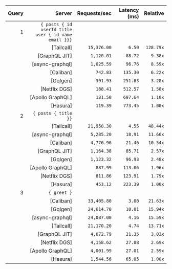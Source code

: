 <!-- PERFORMANCE_RESULTS_START -->

| Query | Server | Requests/sec | Latency (ms) | Relative |
|-------:|--------:|--------------:|--------------:|---------:|
| 1 | `{ posts { id userId title user { id name email }}}` |
|| [Tailcall] | `15,376.00` | `6.50` | `128.79x` |
|| [GraphQL JIT] | `1,120.01` | `88.72` | `9.38x` |
|| [async-graphql] | `1,025.59` | `96.76` | `8.59x` |
|| [Caliban] | `742.83` | `135.30` | `6.22x` |
|| [Gqlgen] | `391.93` | `251.83` | `3.28x` |
|| [Netflix DGS] | `188.41` | `512.57` | `1.58x` |
|| [Apollo GraphQL] | `131.50` | `697.64` | `1.10x` |
|| [Hasura] | `119.39` | `773.45` | `1.00x` |
| 2 | `{ posts { title }}` |
|| [Tailcall] | `21,950.30` | `4.55` | `48.44x` |
|| [async-graphql] | `5,285.20` | `18.91` | `11.66x` |
|| [Caliban] | `4,776.96` | `21.46` | `10.54x` |
|| [GraphQL JIT] | `1,164.38` | `85.71` | `2.57x` |
|| [Gqlgen] | `1,123.32` | `96.93` | `2.48x` |
|| [Apollo GraphQL] | `887.99` | `113.06` | `1.96x` |
|| [Netflix DGS] | `811.86` | `123.91` | `1.79x` |
|| [Hasura] | `453.12` | `223.39` | `1.00x` |
| 3 | `{ greet }` |
|| [Caliban] | `33,405.80` | `3.00` | `21.63x` |
|| [Gqlgen] | `24,614.70` | `10.01` | `15.94x` |
|| [async-graphql] | `24,087.00` | `4.16` | `15.59x` |
|| [Tailcall] | `21,170.20` | `4.74` | `13.71x` |
|| [GraphQL JIT] | `4,672.79` | `21.35` | `3.03x` |
|| [Netflix DGS] | `4,158.62` | `27.88` | `2.69x` |
|| [Apollo GraphQL] | `4,001.99` | `27.01` | `2.59x` |
|| [Hasura] | `1,544.56` | `65.05` | `1.00x` |

<!-- PERFORMANCE_RESULTS_END -->
